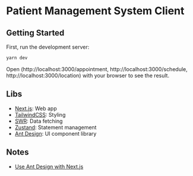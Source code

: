 # Patient Management System Client

## Getting Started

First, run the development server:

```bash
yarn dev
```

Open (http://localhost:3000/appointment, http://localhost:3000/schedule, http://localhost:3000/location) with your browser to see the result.

## Libs

- [Next.js](https://nextjs.org/docs/app): Web app
- [TailwindCSS](https://tailwindcss.com/docs/installation): Styling
- [SWR](https://swr.vercel.app/docs/getting-started): Data fetching
- [Zustand](https://github.com/pmndrs/zustand): Statement management
- [Ant Design](https://ant.design/components/overview/): UI component library

## Notes

- [Use Ant Design with Next.js](https://ant.design/docs/react/use-with-next)
